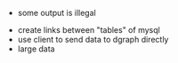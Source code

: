 
+ some output is illegal
- create links between "tables" of mysql
- use client to send data to dgraph directly
- large data